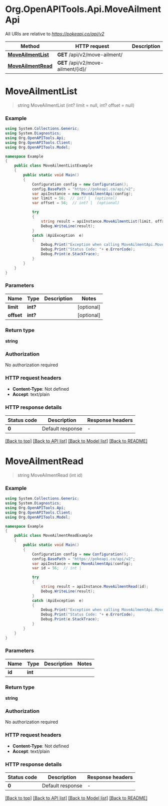# Org.OpenAPITools.Api.MoveAilmentApi

All URIs are relative to *https://pokeapi.co/api/v2*

Method | HTTP request | Description
------------- | ------------- | -------------
[**MoveAilmentList**](MoveAilmentApi.md#moveailmentlist) | **GET** /api/v2/move-ailment/ | 
[**MoveAilmentRead**](MoveAilmentApi.md#moveailmentread) | **GET** /api/v2/move-ailment/{id}/ | 


<a name="moveailmentlist"></a>
# **MoveAilmentList**
> string MoveAilmentList (int? limit = null, int? offset = null)



### Example
```csharp
using System.Collections.Generic;
using System.Diagnostics;
using Org.OpenAPITools.Api;
using Org.OpenAPITools.Client;
using Org.OpenAPITools.Model;

namespace Example
{
    public class MoveAilmentListExample
    {
        public static void Main()
        {
            Configuration config = new Configuration();
            config.BasePath = "https://pokeapi.co/api/v2";
            var apiInstance = new MoveAilmentApi(config);
            var limit = 56;  // int? |  (optional) 
            var offset = 56;  // int? |  (optional) 

            try
            {
                string result = apiInstance.MoveAilmentList(limit, offset);
                Debug.WriteLine(result);
            }
            catch (ApiException  e)
            {
                Debug.Print("Exception when calling MoveAilmentApi.MoveAilmentList: " + e.Message );
                Debug.Print("Status Code: "+ e.ErrorCode);
                Debug.Print(e.StackTrace);
            }
        }
    }
}
```

### Parameters

Name | Type | Description  | Notes
------------- | ------------- | ------------- | -------------
 **limit** | **int?**|  | [optional] 
 **offset** | **int?**|  | [optional] 

### Return type

**string**

### Authorization

No authorization required

### HTTP request headers

 - **Content-Type**: Not defined
 - **Accept**: text/plain


### HTTP response details
| Status code | Description | Response headers |
|-------------|-------------|------------------|
| **0** | Default response |  -  |

[[Back to top]](#) [[Back to API list]](../README.md#documentation-for-api-endpoints) [[Back to Model list]](../README.md#documentation-for-models) [[Back to README]](../README.md)

<a name="moveailmentread"></a>
# **MoveAilmentRead**
> string MoveAilmentRead (int id)



### Example
```csharp
using System.Collections.Generic;
using System.Diagnostics;
using Org.OpenAPITools.Api;
using Org.OpenAPITools.Client;
using Org.OpenAPITools.Model;

namespace Example
{
    public class MoveAilmentReadExample
    {
        public static void Main()
        {
            Configuration config = new Configuration();
            config.BasePath = "https://pokeapi.co/api/v2";
            var apiInstance = new MoveAilmentApi(config);
            var id = 56;  // int | 

            try
            {
                string result = apiInstance.MoveAilmentRead(id);
                Debug.WriteLine(result);
            }
            catch (ApiException  e)
            {
                Debug.Print("Exception when calling MoveAilmentApi.MoveAilmentRead: " + e.Message );
                Debug.Print("Status Code: "+ e.ErrorCode);
                Debug.Print(e.StackTrace);
            }
        }
    }
}
```

### Parameters

Name | Type | Description  | Notes
------------- | ------------- | ------------- | -------------
 **id** | **int**|  | 

### Return type

**string**

### Authorization

No authorization required

### HTTP request headers

 - **Content-Type**: Not defined
 - **Accept**: text/plain


### HTTP response details
| Status code | Description | Response headers |
|-------------|-------------|------------------|
| **0** | Default response |  -  |

[[Back to top]](#) [[Back to API list]](../README.md#documentation-for-api-endpoints) [[Back to Model list]](../README.md#documentation-for-models) [[Back to README]](../README.md)

